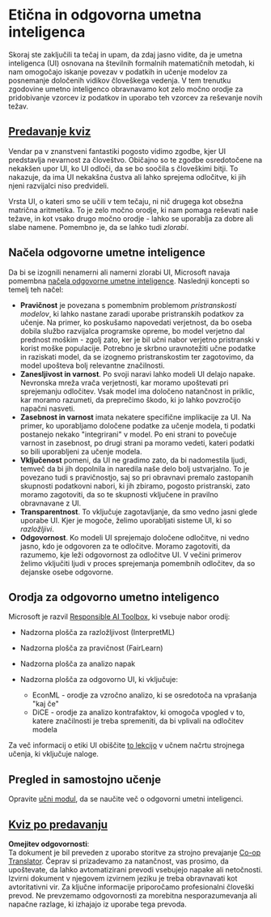 <!--
CO_OP_TRANSLATOR_METADATA:
{
  "original_hash": "437c988596e751072e41a5aad3fcc5d9",
  "translation_date": "2025-08-25T21:26:09+00:00",
  "source_file": "lessons/7-Ethics/README.md",
  "language_code": "sl"
}
-->
# Etična in odgovorna umetna inteligenca

Skoraj ste zaključili ta tečaj in upam, da zdaj jasno vidite, da je umetna inteligenca (UI) osnovana na številnih formalnih matematičnih metodah, ki nam omogočajo iskanje povezav v podatkih in učenje modelov za posnemanje določenih vidikov človeškega vedenja. V tem trenutku zgodovine umetno inteligenco obravnavamo kot zelo močno orodje za pridobivanje vzorcev iz podatkov in uporabo teh vzorcev za reševanje novih težav.

## [Predavanje kviz](https://white-water-09ec41f0f.azurestaticapps.net/quiz/5/)

Vendar pa v znanstveni fantastiki pogosto vidimo zgodbe, kjer UI predstavlja nevarnost za človeštvo. Običajno so te zgodbe osredotočene na nekakšen upor UI, ko UI odloči, da se bo soočila s človeškimi bitji. To nakazuje, da ima UI nekakšna čustva ali lahko sprejema odločitve, ki jih njeni razvijalci niso predvideli.

Vrsta UI, o kateri smo se učili v tem tečaju, ni nič drugega kot obsežna matrična aritmetika. To je zelo močno orodje, ki nam pomaga reševati naše težave, in kot vsako drugo močno orodje - lahko se uporablja za dobre ali slabe namene. Pomembno je, da se lahko tudi *zlorabi*.

## Načela odgovorne umetne inteligence

Da bi se izognili nenamerni ali namerni zlorabi UI, Microsoft navaja pomembna [načela odgovorne umetne inteligence](https://www.microsoft.com/ai/responsible-ai?WT.mc_id=academic-77998-cacaste). Naslednji koncepti so temelj teh načel:

* **Pravičnost** je povezana s pomembnim problemom *pristranskosti modelov*, ki lahko nastane zaradi uporabe pristranskih podatkov za učenje. Na primer, ko poskušamo napovedati verjetnost, da bo oseba dobila službo razvijalca programske opreme, bo model verjetno dal prednost moškim - zgolj zato, ker je bil učni nabor verjetno pristranski v korist moške populacije. Potrebno je skrbno uravnotežiti učne podatke in raziskati model, da se izognemo pristranskostim ter zagotovimo, da model upošteva bolj relevantne značilnosti.
* **Zanesljivost in varnost**. Po svoji naravi lahko modeli UI delajo napake. Nevronska mreža vrača verjetnosti, kar moramo upoštevati pri sprejemanju odločitev. Vsak model ima določeno natančnost in priklic, kar moramo razumeti, da preprečimo škodo, ki jo lahko povzročijo napačni nasveti.
* **Zasebnost in varnost** imata nekatere specifične implikacije za UI. Na primer, ko uporabljamo določene podatke za učenje modela, ti podatki postanejo nekako "integrirani" v model. Po eni strani to povečuje varnost in zasebnost, po drugi strani pa moramo vedeti, kateri podatki so bili uporabljeni za učenje modela.
* **Vključenost** pomeni, da UI ne gradimo zato, da bi nadomestila ljudi, temveč da bi jih dopolnila in naredila naše delo bolj ustvarjalno. To je povezano tudi s pravičnostjo, saj so pri obravnavi premalo zastopanih skupnosti podatkovni nabori, ki jih zbiramo, pogosto pristranski, zato moramo zagotoviti, da so te skupnosti vključene in pravilno obravnavane z UI.
* **Transparentnost**. To vključuje zagotavljanje, da smo vedno jasni glede uporabe UI. Kjer je mogoče, želimo uporabljati sisteme UI, ki so *razložljivi*.
* **Odgovornost**. Ko modeli UI sprejemajo določene odločitve, ni vedno jasno, kdo je odgovoren za te odločitve. Moramo zagotoviti, da razumemo, kje leži odgovornost za odločitve UI. V večini primerov želimo vključiti ljudi v proces sprejemanja pomembnih odločitev, da so dejanske osebe odgovorne.

## Orodja za odgovorno umetno inteligenco

Microsoft je razvil [Responsible AI Toolbox](https://github.com/microsoft/responsible-ai-toolbox), ki vsebuje nabor orodij:

* Nadzorna plošča za razložljivost (InterpretML)
* Nadzorna plošča za pravičnost (FairLearn)
* Nadzorna plošča za analizo napak
* Nadzorna plošča za odgovorno UI, ki vključuje:

   - EconML - orodje za vzročno analizo, ki se osredotoča na vprašanja "kaj če"
   - DiCE - orodje za analizo kontrafaktov, ki omogoča vpogled v to, katere značilnosti je treba spremeniti, da bi vplivali na odločitev modela

Za več informacij o etiki UI obiščite [to lekcijo](https://github.com/microsoft/ML-For-Beginners/tree/main/1-Introduction/3-fairness?WT.mc_id=academic-77998-cacaste) v učnem načrtu strojnega učenja, ki vključuje naloge.

## Pregled in samostojno učenje

Opravite [učni modul](https://docs.microsoft.com/learn/modules/responsible-ai-principles/?WT.mc_id=academic-77998-cacaste), da se naučite več o odgovorni umetni inteligenci.

## [Kviz po predavanju](https://white-water-09ec41f0f.azurestaticapps.net/quiz/6/)

**Omejitev odgovornosti**:  
Ta dokument je bil preveden z uporabo storitve za strojno prevajanje [Co-op Translator](https://github.com/Azure/co-op-translator). Čeprav si prizadevamo za natančnost, vas prosimo, da upoštevate, da lahko avtomatizirani prevodi vsebujejo napake ali netočnosti. Izvirni dokument v njegovem izvirnem jeziku je treba obravnavati kot avtoritativni vir. Za ključne informacije priporočamo profesionalni človeški prevod. Ne prevzemamo odgovornosti za morebitna nesporazumevanja ali napačne razlage, ki izhajajo iz uporabe tega prevoda.